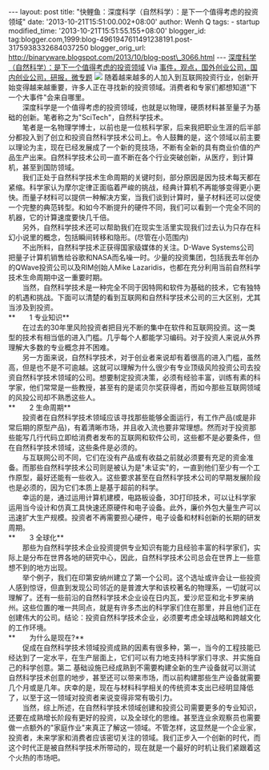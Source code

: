 --- layout: post title:
"快鲤鱼：深度科学（自然科学）：是下一个值得考虑的投资领域" date:
'2013-10-21T15:51:00.002+08:00' author: Wenh Q tags: - startup
modified\_time: '2013-10-21T15:51:55.155+08:00' blogger\_id:
tag:blogger.com,1999:blog-4961947611491238191.post-3175938332684037250
blogger\_orig\_url:
http://binaryware.blogspot.com/2013/10/blog-post\_3066.html ---
[深度科学（自然科学）：是下一个值得考虑的投资领域](http://www.kuailiyu.com/article/5541.html)
Via
[事件，观点，国外创业公司，国内创业公司，研报，微专题](http://www.kuailiyu.com/)
![](http://www.kuailiyu.com/uploadfile/2013/1018/20131018054550234.jpg)
随着越来越多的人加入到互联网投资行业，创新开始变得越来越重要，许多人正在寻找新的投资领域。消费者和专家们都想知道"下一个大事件"会来自哪里。\
　　深度科学是一个值得考虑的投资领域，也就是以物理，硬质材料甚至量子为基础的创新。笔者称之为"SciTech"，自然科学技术。\
　　笔者是一名物理学博士，以前也是一位核科学家，后来我把职业生涯的后半部分都投入到了创立和投资自然科学技术公司上。令人鼓舞的是，这个领域以前主要以理论为主，现在已经发展成了一个新的竞技场，不断有全新的具有商业价值的产品生产出来。自然科学技术公司一直不断在各个行业突破创新，从医疗，到计算机，甚至到国防领域。\
　　我们正处于自然科学技术生命周期的关键时刻，部分原因是因为技术每天都在紧缩。科学家认为摩尔定律正面临着严峻的挑战，经典计算机不再能够变得更小更快。而量子材料可以提供一种解决方案，当我们谈到计算时，量子材料还可以促使一个完整的典范转型。和如今不断提升的硬件不同，我们可以看到一个完全不同的机器，它的计算速度要快几千倍。\
　　另外，自然科学技术还可以帮助我们在现实生活里实现我们过去认为只存在科幻小说里的概念，包括瞬间转移和隐形。(尽管在小范围内)\
　　不出所料，自然科学技术正获得国家级媒体的关注。D-Wave
Systems公司把量子计算机销售给谷歌和NASA而名噪一时。少量的投资集团，包括我去年创办的QWave投资公司以及RIM创始人Mike
Lazaridis，也都在充分利用当前自然科学技术生命周期中这一重要时期。\
　　当然，自然科学技术是一种完全不同于因特网和软件为基础的技术，它有独特的机遇和挑战。下面可以清楚的看到互联网和自然科学技术公司的三大区别，尤其当涉及到投资。\
**　　1 专业知识**\
　　在过去的30年里风险投资者把目光不断的集中在软件和互联网投资。这一类型的技术有相当低的进入门槛。几乎每个人都能学习编码。对于投资人来说从外界理解大多数的专业概念并不困难。\
　　另一方面来说，自然科学技术，对于创业者来说却有着很高的进入门槛，虽然高，但是也不是不可逾越。这就可以理解为什么很少有专业顶级风险投资公司去投资自然科学技术领域的公司。想要制定投资决策，必须有经验丰富，训练有素的科学家，他们常常是一些教授，甚至有的是诺贝尔奖获得者，而如今那些互联网领域的风投公司却不熟悉这些人。\
**　　2 生命周期**\
　　投资者在自然科学技术领域应该寻找那些能够全面运行，有工作产品(或是非常后期的原型产品)，有着清晰市场，并且收入流也要非常理想。然而对于投资那些能写几行代码立即给消费者发布的互联网和软件公司，这些都不是必要条件，但在自然科学技术领域，这些条件是必须的。\
　　与互联网公司不同，它们在没有产品或有收益之前就必须要有充足的资金准备。而那些自然科学技术公司则是被认为是"未证实"的，一直到他们至少有一个工作原型，最好还能有一些收入。这些要求甚至在自然科学技术公司的早期发展阶段也是必须的，因为它们本质上是基于超前的科学。\
　　幸运的是，通过运用计算机建模，电路板设备，3D打印技术，可以让科学家运用当今设计和仿真工具快速还原硬件和电子设备。此外，廉价外包大量生产可以迅速扩大生产规模。投资者不再需要担心硬件，电子设备和材料创新的长期的研发周期。\
**　　3 全球化**\
　　那些为自然科学技术企业投资提供专业知识有能力且经验丰富的科学家们，实际上是分布在世界各地的研究中心，因此，自然科学技术公司总会在世界上一些意想不到的地方出现。\
　　举个例子，我们在印第安纳州建立了第一个公司。这个选址或许会让一些投资人感到惊讶，但直到发现公司邻近的是普渡大学和该校著名的物理系，一切就可以理解了。还有一些前沿的自然科学技术企业设在日内瓦，爱沙尼亚和北卡罗来纳州。这些位置的唯一共同点，就是有许多杰出的科学家们住在那里，并且他们正在创建伟大的公司。结论：投资自然科学技术企业，必须要考虑全球战略和跨越文化的工作环境。\
**　　为什么是现在?**\
　　促成在自然科学技术领域投资成熟的因素有很多种，第一，当今的工程技能已经达到了一定水平，在生产层面上，它们可以有力地支持科学家们寻求、并实施自己的科学创意。第二
基础设施已经成熟到不需要构建全新的生产设备就可以测试自然科学技术创意的地步，甚至还可以带来市场，而以前构建那些生产设备就需要几个月或是几年。庆幸的是，现在与材料科学相关的传统资本支出已经明显降低了，以至于这一领域对投资者来说变得非常有吸引力。\
　　当然，综上所述，在自然科学技术领域创建和投资公司需要更多的专业知识，还要在成熟增长阶段有更好的投资，以及全球化的思维。甚至连业余观察员也需要做一点额外的"家庭作业"来真正了解这一领域。不管怎样，这显然是一个企业家，投资者，未来学家和消费者应该密切关注的领域。我们正步入一个创新的时代，而这个时代正是被自然科学技术所带动的，现在就是一个最好的时机让我们紧跟着这个火热的市场吧。

